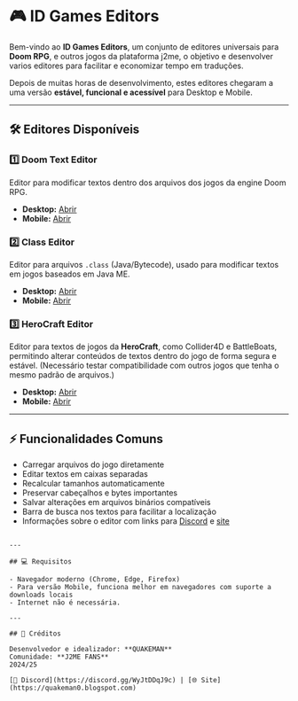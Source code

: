 # 🎮 ID Games Editors

Bem-vindo ao **ID Games Editors**, um conjunto de editores universais para **Doom RPG**, e outros jogos da plataforma j2me, o objetivo e desenvolver varios editores para facilitar e economizar tempo em traduções.

Depois de muitas horas de desenvolvimento, estes editores chegaram a uma versão **estável, funcional e acessível** para Desktop e Mobile.

---

## 🛠 Editores Disponíveis

### 1️⃣ Doom Text Editor
Editor para modificar textos dentro dos arquivos dos jogos da engine Doom RPG.

- **Desktop:** [Abrir](doom-text-desktop.html)  
- **Mobile:** [Abrir](doom-text-mobile.html)  

### 2️⃣ Class Editor
Editor para arquivos `.class` (Java/Bytecode), usado para modificar textos em jogos baseados em Java ME.

- **Desktop:** [Abrir](class-editor-desktop.html)  
- **Mobile:** [Abrir](class-editor-mobile.html)  

### 3️⃣ HeroCraft Editor
Editor para textos de jogos da **HeroCraft**, como Collider4D e BattleBoats, permitindo alterar conteúdos de textos dentro do jogo de forma segura e estável. (Necessário testar compatibilidade com outros jogos que tenha o mesmo padrão de arquivos.)

- **Desktop:** [Abrir](collider-text-editor-d.html)  
- **Mobile:** [Abrir](collider-text-editor-m.html)  

---

## ⚡ Funcionalidades Comuns

- Carregar arquivos do jogo diretamente
- Editar textos em caixas separadas
- Recalcular tamanhos automaticamente
- Preservar cabeçalhos e bytes importantes
- Salvar alterações em arquivos binários compatíveis
- Barra de busca nos textos para facilitar a localização
- Informações sobre o editor com links para [Discord](https://discord.gg/WyJtDDqJ9c) e [site](https://quakeman0.blogspot.com)


```

---

## 💻 Requisitos

- Navegador moderno (Chrome, Edge, Firefox)
- Para versão Mobile, funciona melhor em navegadores com suporte a downloads locais
- Internet não é necessária.

---

## 📌 Créditos

Desenvolvedor e idealizador: **QUAKEMAN**  
Comunidade: **J2ME FANS**  
2024/25  

[💬 Discord](https://discord.gg/WyJtDDqJ9c) | [🌐 Site](https://quakeman0.blogspot.com)
